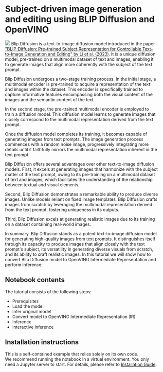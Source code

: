 # Subject-driven image generation and editing using BLIP Diffusion and OpenVINO
![](https://github.com/salesforce/LAVIS/raw/main/projects/blip-diffusion/teaser-website.png)
Blip Diffusion is a text-to-image diffusion model introduced in the paper [\"BLIP-Diffusion: Pre-trained Subject Representation for Controllable Text-to-Image Generation and Editing\" by Li et al. (2023)](https://arxiv.org/abs/2305.14720). It is a unique diffusion model, pre-trained on a multimodal dataset of text and images, enabling it to generate images that align more coherently with the subject of the text prompt.

Blip Diffusion undergoes a two-stage training process. In the initial stage, a multimodal encoder is pre-trained to acquire a representation of the text and images within the dataset. This encoder is specifically trained to capture informative features encompassing both the visual content of the images and the semantic content of the text.

In the second stage, the pre-trained multimodal encoder is employed to train a diffusion model. This diffusion model learns to generate images that closely correspond to the multimodal representation derived from the text prompt.

Once the diffusion model completes its training, it becomes capable of generating images from text prompts. The image generation process commences with a random noise image, progressively integrating more details until it faithfully mirrors the multimodal representation inherent in the text prompt.

Blip Diffusion offers several advantages over other text-to-image diffusion models. First, it excels at generating images that harmonize with the subject matter of the text prompt, owing to its pre-training on a multimodal dataset of text and images, which facilitates the understanding of the relationship between textual and visual elements.

Second, Blip Diffusion demonstrates a remarkable ability to produce diverse images. Unlike models reliant on fixed image templates, Blip Diffusion crafts images from scratch by leveraging the multimodal representation derived from the text prompt, fostering uniqueness in its outputs.

Third, Blip Diffusion excels at generating realistic images due to its training on a dataset containing real-world images.

In summary, Blip Diffusion stands as a potent text-to-image diffusion model for generating high-quality images from text prompts. It distinguishes itself through its capacity to produce images that align closely with the text prompt's subject, its versatility in generating diverse visuals from scratch, and its ability to craft realistic images. In this tutorial we will show how to convert Blip Diffusion model to OpenVINO Intermediate Representation and perform inference.

## Notebook contents
The tutorial consists of the following steps:

- Prerequisites
- Load the model
- Infer original model
- Convert model to OpenVINO Intermediate Representation (IR)
- Inference
- Interactive inference


## Installation instructions
This is a self-contained example that relies solely on its own code.</br>
We recommend running the notebook in a virtual environment. You only need a Jupyter server to start.
For details, please refer to [Installation Guide](../../README.md).